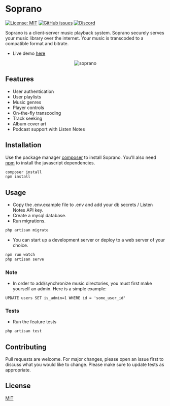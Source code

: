 # Soprano

<a href='https://choosealicense.com/licenses/mit/' rel='License'>![License: MIT](https://img.shields.io/badge/License-MIT-blue.svg)</a>
<a href='https://github.com/whleucka/soprano-sanctum/issues' rel='Issues'>![GitHub issues](https://img.shields.io/github/issues/whleucka/soprano-sanctum)</a>
<a href='https://discord.com/channels/760550600777138258' rel='Discord Server'>![Discord](https://img.shields.io/discord/760550600777138258)</a>

Soprano is a client-server music playback system. Soprano securely serves your music library over the internet. Your music is transcoded to a compatible format and bitrate.

-   Live demo [here](https://soprano.williamhleucka.com/)

<!--## Screenshots-->

<p align="center">
<img src="https://williamhleucka.com/storage/img/soprano.gif" alt="soprano"><br>
</p>

## Features

-   User authentication
-   User playlists
-   Music genres
-   Player controls
-   On-the-fly transcoding
-   Track seeking
-   Album cover art
-   Podcast support with Listen Notes

## Installation

Use the package manager [composer](https://getcomposer.org/download/) to install Soprano. You'll also need [npm](https://www.npmjs.com/) to install the javascript dependencies.

```bash
composer install
npm install
```

## Usage

-   Copy the .env.example file to .env and add your db secrets / Listen Notes API key.
-   Create a mysql database.
-   Run migrations.

```bash
php artisan migrate
```

-   You can start up a development server or deploy to a web server of your choice.

```bash
npm run watch
php artisan serve
```

### Note

-   In order to add/synchronize music directories, you must first make yourself an admin. Here is a simple example:

```mysql
UPDATE users SET is_admin=1 WHERE id = 'some_user_id'
```

### Tests

-   Run the feature tests

```php
php artisan test
```

## Contributing

Pull requests are welcome. For major changes, please open an issue first to discuss what you would like to change.
Please make sure to update tests as appropriate.

## License

[MIT](https://choosealicense.com/licenses/mit/)

